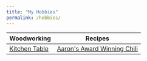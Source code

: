 ```yaml
---
title: "My Hobbies"
permalink: /hobbies/
---
```



  Woodworking | Recipes
  ----------------------| ------------------------
  [Kitchen Table](/kitchentable/) | [Aaron's Award Winning Chili](/chili/)
